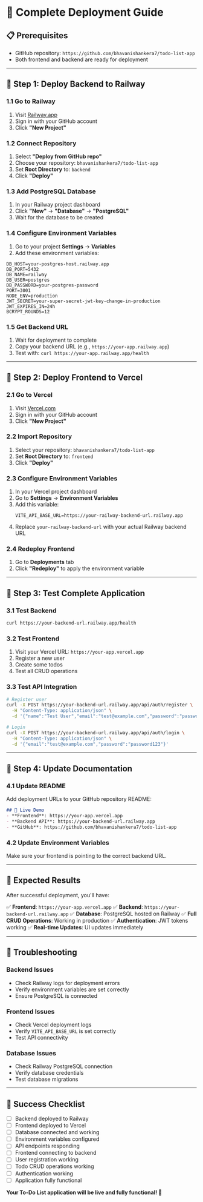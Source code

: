 # 🚀 Complete Deployment Guide

## 📋 Prerequisites
- GitHub repository: `https://github.com/bhavanishankera7/todo-list-app`
- Both frontend and backend are ready for deployment

---

## 🎯 Step 1: Deploy Backend to Railway

### 1.1 Go to Railway
1. Visit [Railway.app](https://railway.app)
2. Sign in with your GitHub account
3. Click **"New Project"**

### 1.2 Connect Repository
1. Select **"Deploy from GitHub repo"**
2. Choose your repository: `bhavanishankera7/todo-list-app`
3. Set **Root Directory** to: `backend`
4. Click **"Deploy"**

### 1.3 Add PostgreSQL Database
1. In your Railway project dashboard
2. Click **"New"** → **"Database"** → **"PostgreSQL"**
3. Wait for the database to be created

### 1.4 Configure Environment Variables
1. Go to your project **Settings** → **Variables**
2. Add these environment variables:

```env
DB_HOST=your-postgres-host.railway.app
DB_PORT=5432
DB_NAME=railway
DB_USER=postgres
DB_PASSWORD=your-postgres-password
PORT=3001
NODE_ENV=production
JWT_SECRET=your-super-secret-jwt-key-change-in-production
JWT_EXPIRES_IN=24h
BCRYPT_ROUNDS=12
```

### 1.5 Get Backend URL
1. Wait for deployment to complete
2. Copy your backend URL (e.g., `https://your-app.railway.app`)
3. Test with: `curl https://your-app.railway.app/health`

---

## 🎯 Step 2: Deploy Frontend to Vercel

### 2.1 Go to Vercel
1. Visit [Vercel.com](https://vercel.com)
2. Sign in with your GitHub account
3. Click **"New Project"**

### 2.2 Import Repository
1. Select your repository: `bhavanishankera7/todo-list-app`
2. Set **Root Directory** to: `frontend`
3. Click **"Deploy"**

### 2.3 Configure Environment Variables
1. In your Vercel project dashboard
2. Go to **Settings** → **Environment Variables**
3. Add this variable:
   ```
   VITE_API_BASE_URL=https://your-railway-backend-url.railway.app
   ```
4. Replace `your-railway-backend-url` with your actual Railway backend URL

### 2.4 Redeploy Frontend
1. Go to **Deployments** tab
2. Click **"Redeploy"** to apply the environment variable

---

## 🎯 Step 3: Test Complete Application

### 3.1 Test Backend
```bash
curl https://your-backend-url.railway.app/health
```

### 3.2 Test Frontend
1. Visit your Vercel URL: `https://your-app.vercel.app`
2. Register a new user
3. Create some todos
4. Test all CRUD operations

### 3.3 Test API Integration
```bash
# Register user
curl -X POST https://your-backend-url.railway.app/api/auth/register \
  -H "Content-Type: application/json" \
  -d '{"name":"Test User","email":"test@example.com","password":"password123"}'

# Login
curl -X POST https://your-backend-url.railway.app/api/auth/login \
  -H "Content-Type: application/json" \
  -d '{"email":"test@example.com","password":"password123"}'
```

---

## 🎯 Step 4: Update Documentation

### 4.1 Update README
Add deployment URLs to your GitHub repository README:

```markdown
## 🚀 Live Demo
- **Frontend**: https://your-app.vercel.app
- **Backend API**: https://your-backend-url.railway.app
- **GitHub**: https://github.com/bhavanishankera7/todo-list-app
```

### 4.2 Update Environment Variables
Make sure your frontend is pointing to the correct backend URL.

---

## 🎯 Expected Results

After successful deployment, you'll have:

✅ **Frontend**: `https://your-app.vercel.app`
✅ **Backend**: `https://your-backend-url.railway.app`
✅ **Database**: PostgreSQL hosted on Railway
✅ **Full CRUD Operations**: Working in production
✅ **Authentication**: JWT tokens working
✅ **Real-time Updates**: UI updates immediately

---

## 🚨 Troubleshooting

### Backend Issues
- Check Railway logs for deployment errors
- Verify environment variables are set correctly
- Ensure PostgreSQL is connected

### Frontend Issues
- Check Vercel deployment logs
- Verify `VITE_API_BASE_URL` is set correctly
- Test API connectivity

### Database Issues
- Check Railway PostgreSQL connection
- Verify database credentials
- Test database migrations

---

## 🎉 Success Checklist

- [ ] Backend deployed to Railway
- [ ] Frontend deployed to Vercel
- [ ] Database connected and working
- [ ] Environment variables configured
- [ ] API endpoints responding
- [ ] Frontend connecting to backend
- [ ] User registration working
- [ ] Todo CRUD operations working
- [ ] Authentication working
- [ ] Application fully functional

**Your To-Do List application will be live and fully functional! 🚀** 
